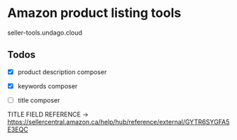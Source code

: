 # Amazon product listing tools
seller-tools.undago.cloud

## Todos
 - [x] product description composer
 - [x] keywords composer
 - [ ] title composer


TITLE FIELD REFERENCE -> https://sellercentral.amazon.ca/help/hub/reference/external/GYTR6SYGFA5E3EQC
